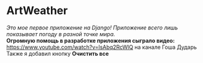 # ArtWeather
_Это мое первое приложение на Django!_
_Приложение всего лишь показывает погоду в разной точке мира._  
__Огромную помощь в разработке приложения сыграло видео:__ https://www.youtube.com/watch?v=lsAbq2RcWlQ на канале Гоша Дударь  
Также я добавил кнопку __Очистить все__ 

